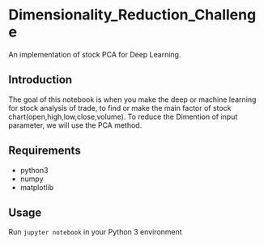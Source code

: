 # Dimensionality_Reduction_Challenge
An implementation of stock PCA for Deep Learning.

## Introduction
The goal of this notebook is when you make the deep or machine learning for stock analysis of trade, 
to find or make the main factor of stock chart(open,high,low,close,volume).
To reduce the Dimention of input parameter, we will use the PCA method.

## Requirements
* python3
* numpy
* matplotlib

## Usage
Run `jupyter notebook` in your Python 3 environment
